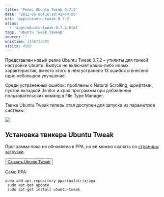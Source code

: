 ```yaml
---
title: 'Релиз Ubuntu Tweak 0.7.2'
date: '2012-06-03T16:10:41+04:00'
uri: 'apps/ubuntu-tweak-0-7-2'
alias: 
  - 'apps/ubuntu-tweak-0.7.2.html'
tags: 'Ubuntu Tweak,Твикер'
source: ''
unixtime: 1338725441
visits: 4150
---
```

Представлен новый релиз Ubuntu Tweak 0.7.2 – утилиты для тонкой настройки Ubuntu. Выпуск не включает каких-либо новых характеристик, вместо этого в нём устранено 13 ошибок и внесено одно небольшое улучшение.

Среди устранённых ошибок: проблемы с Natural Scrolling, шрифтами, пустой вкладкой Janitor и крах программы при добавлении пользовательских команд в File Type Manager.

Также Ubuntu Tweak теперь стал доступен для запуска из параметров системы.

[![](img/2012/06/03/16-00/ubuntu-tweak-072-7326834572-o.jpg)](img/2012/06/03/16-00/ubuntu-tweak-072-7326834572-o.jpg)

## Установка твикера Ubuntu Tweak

Программа пока не обновлена в PPA, но её можно скачать со [страницы загрузки](https://launchpad.net/ubuntu-tweak/+download).

<button>[Скачать Ubuntu Tweak](https://launchpad.net/ubuntu-tweak/0.7.x/0.7.2/+download/ubuntu-tweak_0.7.2-1_all.deb)</button>

Само PPA:

```
sudo add-apt-repository ppa:tualatrix/ppa
 sudo apt-get update
 sudo apt-get install ubuntu-tweak
```
